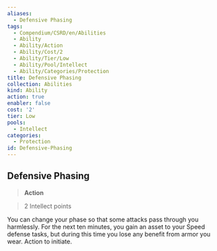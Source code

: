 ```yaml
---
aliases:
  - Defensive Phasing
tags:
  - Compendium/CSRD/en/Abilities
  - Ability
  - Ability/Action
  - Ability/Cost/2
  - Ability/Tier/Low
  - Ability/Pool/Intellect
  - Ability/Categories/Protection
title: Defensive Phasing
collection: Abilities
kind: Ability
action: true
enabler: false
cost: '2'
tier: Low
pools:
  - Intellect
categories:
  - Protection
id: Defensive-Phasing
---
```

## Defensive Phasing    
>**Action**    
>2 Intellect points  
    
You can change your phase so that some attacks pass through you harmlessly. For the next ten minutes, you gain an asset to your Speed defense tasks, but during this time you lose any benefit from armor you wear. Action to initiate.
